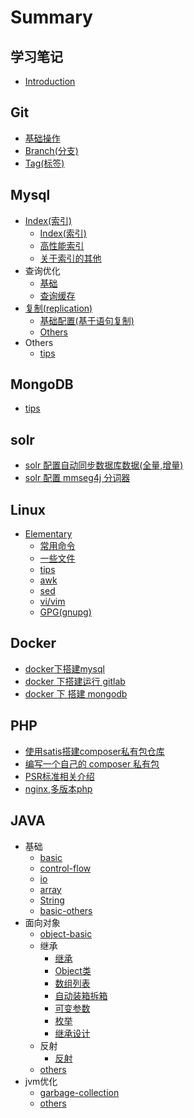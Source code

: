 # Summary

## 学习笔记

* [Introduction](README.md)

## Git

* [基础操作](git/0.Git%28基础操作%29.md)
* [Branch\(分支\)](git/1.Branch%28分支%29.md)
* [Tag\(标签\)](git/2.Tag%28标签%29.md)

## Mysql

* [Index\(索引\)](mysql/indexsuo-5f1529.md)
  * [Index\(索引\)](mysql/Index%28索引%29/0.Index%28索引%29.md)
  * [高性能索引](mysql/Index%28索引%29/1.高性能索引.md)
  * [关于索引的其他](mysql/Index%28索引%29/guan-yu-suo-yin-de-qi-ta.md)
* 查询优化
  * [基础](mysql/ji-chu.md)
  * [查询缓存](mysql/cha-xun-huan-cun.md)
* [复制\(replication\)](mysql/fu-523628-replication.md)
  * [基础配置\(基于语句复制\)](mysql/ji-chu-pei-zhi.md)
  * [Others](mysql/others.md)
* Others
  * [tips](mysql/tips.md)

## MongoDB

* [tips](mongodb/tips.md)

## solr

* [solr 配置自动同步数据库数据\(全量,增量\)](solr/solr-pei-zhi-zi-dong-tong-bu-shu-ju-ku-shu-636e28-quan-91cf2c-zeng-91cf29.md)
* [solr 配置 mmseg4j 分词器](solr/solr-pei-zhi-mmseg4j-fen-ci-qi.md)

## Linux

* [Elementary](linux/elementary.md)
  * [常用命令](linux/chang-yong-ming-ling.md)
  * [一些文件](linux/yi-xie-wen-jian.md)
  * [tips](linux/tips.md)
  * [awk](linux/awk.md)
  * [sed](linux/sed.md)
  * [vi/vim](linux/vivim.md)
  * [GPG(gnupg)](linux/gnupg.md)

## Docker

* [docker下搭建mysql](docker/dockerxia-da-jian-mysql.md)
* [docker 下搭建运行 gitlab ](docker/docker-xia-da-jian-yun-xing-gitlab.md)
* [docker 下 搭建  mongodb](docker/docker-xia-da-jian-mongodb.md)

## PHP

* [使用satis搭建composer私有包仓库](php/shi-yong-satis-da-jian-composer-si-you-bao-cang-ku.md)
* [编写一个自己的 composer 私有包](php/bian-xie-yi-ge-zi-ji-de-composer-si-you-bao.md)
* [PSR标准相关介绍](php/psrxiang-guan-jie-shao.md)
* [nginx,多版本php](php/nginxduo-ban-ben-php.md)

## JAVA

* 基础
    - [basic](java/basic/basic.md)
    - [control-flow](java/basic/control-flow.md)
    - [io](java/basic/io.md)
    - [array](java/basic/array.md)
    - [String](java/basic/string.md)
    - [basic-others](java/basic/basic-others.md)
* 面向对象
    - [object-basic](java/object/object-basic.md)
    - 继承
        + [继承](java/object/inheritance/inheritance.md)
        + [Object类](java/object/inheritance/object-class.md)
        + [数组列表](java/object/inheritance/ArrayList.md)
        + [自动装箱拆箱](java/object/inheritance/wrapping-auto-inout.md)
        + [可变参数](java/object/inheritance/variable-parameter.md)
        + [枚举](java/object/inheritance/enumeration.md)
        + [继承设计](java/object/inheritance/inheritance-tips.md)
    - 反射
        - [反射](java/object/reflection/reflection.md)
    - [others](java/object/others.md)
* jvm优化
    - [garbage-collection](java/optimize/garbage-collection.md)
    - [others](java/optimize/others.md)

